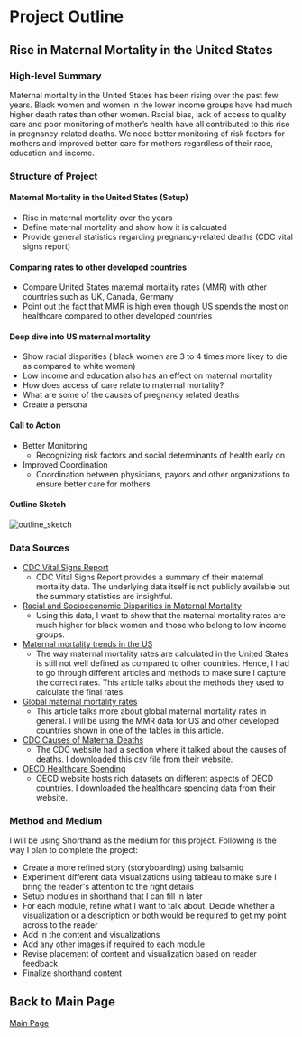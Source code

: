# Project Outline

## Rise in Maternal Mortality in the United States 

### High-level Summary 

Maternal mortality in the United States has been rising over the past few years. Black women and women in the lower income groups have had much higher death rates than other women. Racial bias, lack of access to quality care and poor monitoring of mother’s health have all contributed to this rise in pregnancy-related deaths. 
We need better monitoring of risk factors for mothers and improved better care for mothers regardless of their race, education and income. 

### Structure of Project 

#### Maternal Mortality in the United States (Setup) 
- Rise in maternal mortality over the years 
- Define maternal mortality and show how it is calcuated
- Provide general statistics regarding pregnancy-related deaths (CDC vital signs report) 

#### Comparing rates to other developed countries 
- Compare United States maternal mortality rates (MMR) with other countries such as UK, Canada, Germany
- Point out the fact that MMR is high even though US spends the most on healthcare compared to other developed countries 

#### Deep dive into US maternal mortality 
- Show racial disparities ( black women are 3 to 4 times more likey to die as compared to white women)
- Low income and education also has an effect on maternal mortality 
- How does access of care relate to maternal mortality?
- What are some of the causes of pregnancy related deaths
- Create a persona 

#### Call to Action
- Better Monitoring
  - Recognizing risk factors and social determinants of health early on 
- Improved Coordination 
  - Coordination between physicians, payors and other organizations to ensure better care for mothers 
  
#### Outline Sketch 
 
 ![outline_sketch](https://user-images.githubusercontent.com/30089420/74118240-97a48b00-4b88-11ea-9afa-1fae74b8a1a4.jpg)
  
### Data Sources 
  
  - [CDC Vital Signs Report](https://www.cdc.gov/vitalsigns/maternal-deaths/)
    - CDC Vital Signs Report provides a summary of their maternal mortality data. The underlying data itself is not publicly available but the summary statistics are insightful.
  - [Racial and Socioeconomic Disparities in Maternal Mortality]( https://www.cdc.gov/mmwr/volumes/68/wr/mm6818e1.htm#T3_down)
    - Using this data, I want to show that the maternal mortality rates are much higher for black women and those who belong to low income groups.
  - [Maternal mortality trends in the US](https://www.ncbi.nlm.nih.gov/pmc/articles/PMC5001799/)
    - The way maternal mortality rates are calculated in the United States is still not well defined as compared to other countries. Hence, I had to go through different articles and methods to make sure I capture the correct rates. This article talks about the methods they used to calculate the final rates. 
  - [Global maternal mortality rates](https://www.thelancet.com/journals/lancet/article/PIIS0140-6736(16)31470-2/fulltext)
    - This article talks more about global maternal mortality rates in general. I will be using the MMR data for US and other developed countries shown in one of the tables in this article. 
  - [CDC Causes of Maternal Deaths](causes_of_pregnancy_related_death_in_the_united_states_2011_2016)
    - The CDC website had a section where it talked about the causes of deaths. I downloaded this csv file from their website. 
  - [OECD Healthcare Spending](OECD_healthcare_spending.csv)
    - OECD website hosts rich datasets on different aspects of OECD countries. I downloaded the healthcare spending data from their website. 
    
### Method and Medium

I will be using Shorthand as the medium for this project. Following is the way I plan to complete the project:
- Create a more refined story (storyboarding) using balsamiq
- Experiment different data visualizations using tableau to make sure I bring the reader's attention to the right details 
- Setup modules in shorthand that I can fill in later 
- For each module, refine what I want to talk about. Decide whether a visualization or a description or both would be required to get my point across to the reader
- Add in the content and visualizations 
- Add any other images if required to each module 
- Revise placement of content and visualization based on reader feedback 
- Finalize shorthand content


## Back to Main Page
[Main Page](https://manjiri07.github.io/Manjiri-Portfolio/)
